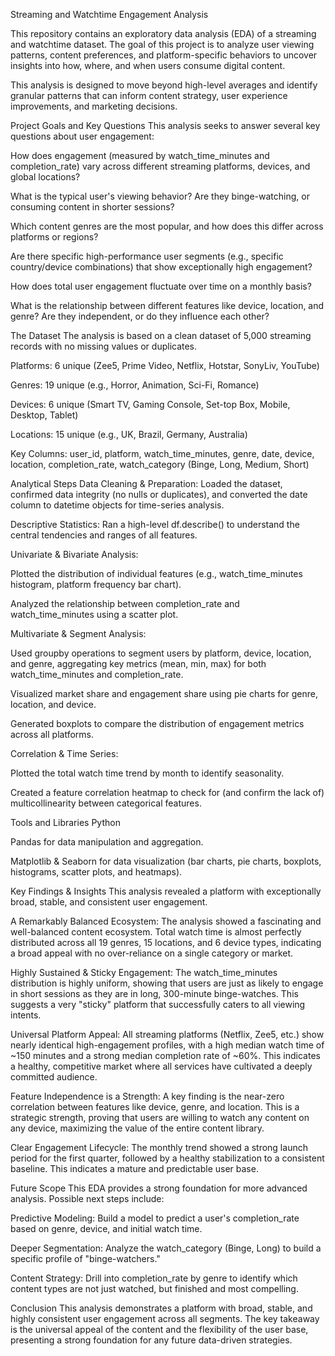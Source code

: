 Streaming and Watchtime Engagement Analysis

This repository contains an exploratory data analysis (EDA) of a streaming and watchtime dataset. The goal of this project is to analyze user viewing patterns, content preferences, and platform-specific behaviors to uncover insights into how, where, and when users consume digital content.

This analysis is designed to move beyond high-level averages and identify granular patterns that can inform content strategy, user experience improvements, and marketing decisions.

Project Goals and Key Questions
This analysis seeks to answer several key questions about user engagement:

How does engagement (measured by watch_time_minutes and completion_rate) vary across different streaming platforms, devices, and global locations?

What is the typical user's viewing behavior? Are they binge-watching, or consuming content in shorter sessions?

Which content genres are the most popular, and how does this differ across platforms or regions?

Are there specific high-performance user segments (e.g., specific country/device combinations) that show exceptionally high engagement?

How does total user engagement fluctuate over time on a monthly basis?

What is the relationship between different features like device, location, and genre? Are they independent, or do they influence each other?

The Dataset
The analysis is based on a clean dataset of 5,000 streaming records with no missing values or duplicates.

Platforms: 6 unique (Zee5, Prime Video, Netflix, Hotstar, SonyLiv, YouTube)

Genres: 19 unique (e.g., Horror, Animation, Sci-Fi, Romance)

Devices: 6 unique (Smart TV, Gaming Console, Set-top Box, Mobile, Desktop, Tablet)

Locations: 15 unique (e.g., UK, Brazil, Germany, Australia)

Key Columns: user_id, platform, watch_time_minutes, genre, date, device, location, completion_rate, watch_category (Binge, Long, Medium, Short)

Analytical Steps
Data Cleaning & Preparation: Loaded the dataset, confirmed data integrity (no nulls or duplicates), and converted the date column to datetime objects for time-series analysis.

Descriptive Statistics: Ran a high-level df.describe() to understand the central tendencies and ranges of all features.

Univariate & Bivariate Analysis:

Plotted the distribution of individual features (e.g., watch_time_minutes histogram, platform frequency bar chart).

Analyzed the relationship between completion_rate and watch_time_minutes using a scatter plot.

Multivariate & Segment Analysis:

Used groupby operations to segment users by platform, device, location, and genre, aggregating key metrics (mean, min, max) for both watch_time_minutes and completion_rate.

Visualized market share and engagement share using pie charts for genre, location, and device.

Generated boxplots to compare the distribution of engagement metrics across all platforms.

Correlation & Time Series:

Plotted the total watch time trend by month to identify seasonality.

Created a feature correlation heatmap to check for (and confirm the lack of) multicollinearity between categorical features.

Tools and Libraries
Python

Pandas for data manipulation and aggregation.

Matplotlib & Seaborn for data visualization (bar charts, pie charts, boxplots, histograms, scatter plots, and heatmaps).

Key Findings & Insights
This analysis revealed a platform with exceptionally broad, stable, and consistent user engagement.

A Remarkably Balanced Ecosystem: The analysis showed a fascinating and well-balanced content ecosystem. Total watch time is almost perfectly distributed across all 19 genres, 15 locations, and 6 device types, indicating a broad appeal with no over-reliance on a single category or market.

Highly Sustained & Sticky Engagement: The watch_time_minutes distribution is highly uniform, showing that users are just as likely to engage in short sessions as they are in long, 300-minute binge-watches. This suggests a very "sticky" platform that successfully caters to all viewing intents.

Universal Platform Appeal: All streaming platforms (Netflix, Zee5, etc.) show nearly identical high-engagement profiles, with a high median watch time of ~150 minutes and a strong median completion rate of ~60%. This indicates a healthy, competitive market where all services have cultivated a deeply committed audience.

Feature Independence is a Strength: A key finding is the near-zero correlation between features like device, genre, and location. This is a strategic strength, proving that users are willing to watch any content on any device, maximizing the value of the entire content library.

Clear Engagement Lifecycle: The monthly trend showed a strong launch period for the first quarter, followed by a healthy stabilization to a consistent baseline. This indicates a mature and predictable user base.

Future Scope
This EDA provides a strong foundation for more advanced analysis. Possible next steps include:

Predictive Modeling: Build a model to predict a user's completion_rate based on genre, device, and initial watch time.

Deeper Segmentation: Analyze the watch_category (Binge, Long) to build a specific profile of "binge-watchers."

Content Strategy: Drill into completion_rate by genre to identify which content types are not just watched, but finished and most compelling.

Conclusion
This analysis demonstrates a platform with broad, stable, and highly consistent user engagement across all segments. The key takeaway is the universal appeal of the content and the flexibility of the user base, presenting a strong foundation for any future data-driven strategies.
